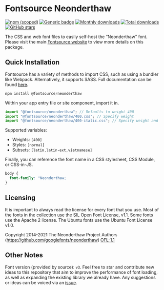 # Fontsource Neonderthaw

[![npm (scoped)](https://img.shields.io/npm/v/@fontsource/neonderthaw?color=brightgreen)](https://www.npmjs.com/package/@fontsource/neonderthaw) [![Generic badge](https://img.shields.io/badge/fontsource-passing-brightgreen)](https://github.com/fontsource/fontsource) [![Monthly downloads](https://badgen.net/npm/dm/@fontsource/neonderthaw)](https://github.com/fontsource/fontsource) [![Total downloads](https://badgen.net/npm/dt/@fontsource/neonderthaw)](https://github.com/fontsource/fontsource) [![GitHub stars](https://img.shields.io/github/stars/fontsource/fontsource.svg?style=social&label=Star)](https://github.com/fontsource/fontsource/stargazers)

The CSS and web font files to easily self-host the “Neonderthaw” font. Please visit the main [Fontsource website](https://fontsource.org/fonts/neonderthaw) to view more details on this package.

## Quick Installation

Fontsource has a variety of methods to import CSS, such as using a bundler like Webpack. Alternatively, it supports SASS. Full documentation can be found [here](https://fontsource.org/docs/introduction).

```javascript
npm install @fontsource/neonderthaw
```

Within your app entry file or site component, import it in.

```javascript
import "@fontsource/neonderthaw"; // Defaults to weight 400
import "@fontsource/neonderthaw/400.css"; // Specify weight
import "@fontsource/neonderthaw/400-italic.css"; // Specify weight and style

```

Supported variables:
- Weights: `[400]`
- Styles: `[normal]`
- Subsets: `[latin,latin-ext,vietnamese]`

Finally, you can reference the font name in a CSS stylesheet, CSS Module, or CSS-in-JS.

```css
body {
  font-family: "Neonderthaw;
}
```

## Licensing
It is important to always read the license for every font that you use.
Most of the fonts in the collection use the SIL Open Font License, v1.1. Some fonts use the Apache 2 license. The Ubuntu fonts use the Ubuntu Font License v1.0.

Copyright 2014-2021 The Neonderthaw Project Authors (https://github.com/googlefonts/neonderthaw)
[OFL-1.1](http://scripts.sil.org/OFL)

## Other Notes
Font version (provided by source): `v3`.
Feel free to star and contribute new ideas to this repository that aim to improve the performance of font loading, as well as expanding the existing library we already have. Any suggestions or ideas can be voiced via an [issue](https://github.com/fontsource/fontsource/issues).